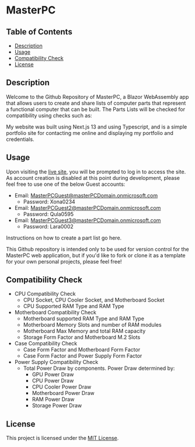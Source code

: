 # MasterPC

## Table of Contents

- [Description](#description)
- [Usage](#usage)
- [Compatibility Check](#compatibility-check)
- [License](#license)

## Description

Welcome to the Github Repository of MasterPC, a Blazor WebAssembly app that allows users to create and share lists of computer parts that represent a functional computer that can be built.
The Parts Lists will be checked for compatibility using checks such as:


My website was built using Next.js 13 and using Typescript, and is a simple portfolio site for contacting me online and displaying my portfolio and credentials. 

## Usage

Upon visiting the [live site](https://victorious-river-0a26b4410.4.azurestaticapps.net/), you will be prompted to log in to access the site. As account creation is disabled at this point during development, please feel free to use one of the below Guest accounts:

- Email: MasterPCGuest@masterPCDomain.onmicrosoft.com
  - Password: Xona0234
- Email: MasterPCGuest2@masterPCDomain.onmicrosoft.com
  - Password: Qula0595
- Email: MasterPCGuest3@masterPCDomain.onmicrosoft.com
  - Password: Lara0002

Instructions on how to create a part list go here.

This Github repository is intended only to be used for version control for the MasterPC web application, but if you'd like to fork or clone it as a template for your own personal projects, please feel free!

## Compatibility Check

- CPU Compatibility Check
  - CPU Socket, CPU Cooler Socket, and Motherboard Socket
  - CPU Supported RAM Type and RAM Type
- Motherboard Compatibility Check
  - Motherboard supported RAM Type and RAM Type
  - Motherboard Memory Slots and number of RAM modules
  - Motherboard Max Memory and total RAM capacity
  - Storage Form Factor and Motherboard M.2 Slots
- Case Compatibility Check
  - Case Form Factor and Motherboard Form Factor
  - Case Form Factor and Power Supply Form Factor
- Power Supply Compatibility Check
  - Total Power Draw by components. Power Draw determined by:
    - GPU Power Draw
    - CPU Power Draw
    - CPU Cooler Power Draw
    - Motherboard Power Draw
    - RAM Power Draw
    - Storage Power Draw

## License

This project is licensed under the [MIT License](https://opensource.org/licenses/MIT).
